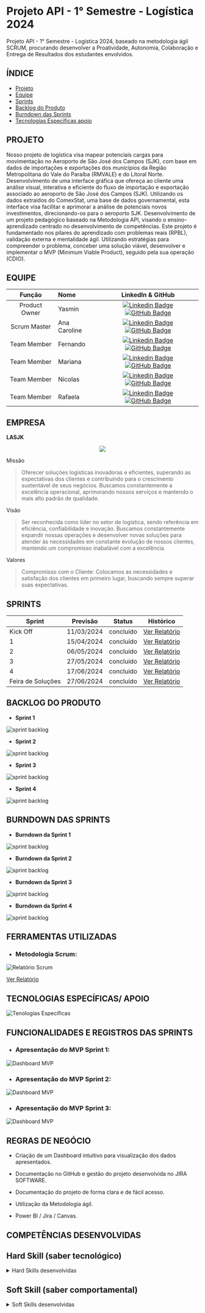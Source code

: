 # Projeto API - 1° Semestre - Logística 2024
Projeto API - 1° Semestre - Logística 2024, baseado na metodologia ágil SCRUM, procurando desenvolver a Proatividade, Autonomia, Colaboração e Entrega de Resultados dos estudantes envolvidos.

## ÍNDICE

* [Projeto](#projeto)
* [Equipe](#equipe)
* [Sprints](#Sprints)
* [Backlog do Produto](#Backlog-do-Produto)
* [Burndown das Sprints](#Burndowndas-Sprints)
* [Tecnologias Especificas apoio](#Tecnologias-Especifica/apoio)


## PROJETO

  Nosso projeto de logística visa mapear potenciais cargas para movimentação
no Aeroporto de São José dos Campos (SJK), com base em dados de
importações e exportações dos municípios da Região Metropolitana do Vale do
Paraíba (RMVALE) e do Litoral Norte.
  Desenvolvimento de uma interface gráfica que ofereça ao cliente uma análise visual, interativa e eficiente do fluxo de importação e exportação associado ao aeroporto de São José dos Campos (SJK). Utilizando os dados extraídos do ComexStat, uma base de dados governamental, esta interface visa facilitar e aprimorar a análise de potenciais novos investimentos, direcionando-os para o aeroporto SJK.
  Desenvolvimento de um projeto pedagógico baseado na Metodologia API, visando o ensino-aprendizado centrado no desenvolvimento de competências. Este projeto é fundamentado nos pilares do aprendizado com problemas reais (RPBL), validação externa e mentalidade ágil. Utilizando estratégias para compreender o problema, conceber uma solução viável, desenvolver e implementar o MVP (Minimum Viable Product), seguido pela sua operação (CDIO).

## EQUIPE
|    Função     | Nome                                  |                                                                                                                                                      LinkedIn & GitHub                                                                                                                                                      |
| :-----------: | :------------------------------------ | :-------------------------------------------------------------------------------------------------------------------------------------------------------------------------------------------------------------------------------------------------------------------------------------------------------------------------: |
| Product Owner |  Yasmin        |     [![Linkedin Badge](https://img.shields.io/badge/Linkedin-blue?style=flat-square&logo=Linkedin&logoColor=white)](https://www.linkedin.com/in/joaomarcosoliveiraa) [![GitHub Badge](https://img.shields.io/badge/GitHub-111217?style=flat-square&logo=github&logoColor=white)](https://github.com/JoaoM-py)              |
| Scrum Master  | Ana Caroline |      [![Linkedin Badge](https://img.shields.io/badge/Linkedin-blue?style=flat-square&logo=Linkedin&logoColor=white)](https://www.linkedin.com/in/mariagabrielareis/) [![GitHub Badge](https://img.shields.io/badge/GitHub-111217?style=flat-square&logo=github&logoColor=white)](https://github.com/MariaGabrielaReis)     |
| Team Member   | Fernando             |         [![Linkedin Badge](https://img.shields.io/badge/Linkedin-blue?style=flat-square&logo=Linkedin&logoColor=white)](https://www.linkedin.com/in/antonio-nepomuceno-04943720a/) [![GitHub Badge](https://img.shields.io/badge/GitHub-111217?style=flat-square&logo=github&logoColor=white)](https://github.com/Nepoun)        |
|  Team Member  | Mariana                 |         [![Linkedin Badge](https://img.shields.io/badge/Linkedin-blue?style=flat-square&logo=Linkedin&logoColor=white)](https://www.linkedin.com/in/caio-vitor-c1/) [![GitHub Badge](https://img.shields.io/badge/GitHub-111217?style=flat-square&logo=github&logoColor=white)](https://github.com/CaioVitorDias1)        |
|  Team Member  | Nicolas                 |   [![Linkedin Badge](https://img.shields.io/badge/Linkedin-blue?style=flat-square&logo=Linkedin&logoColor=white)](https://www.linkedin.com/in/gabriel-camargo-915452196/) [![GitHub Badge](https://img.shields.io/badge/GitHub-111217?style=flat-square&logo=github&logoColor=white)](https://github.com/GabrielCamargoL)   |
|  Team Member  | Rafaela       |           [![Linkedin Badge](https://img.shields.io/badge/Linkedin-blue?style=flat-square&logo=Linkedin&logoColor=white)](https://www.linkedin.com/in/gioliveirass) [![GitHub Badge](https://img.shields.io/badge/GitHub-111217?style=flat-square&logo=github&logoColor=white)](https://github.com/gioliveirass)          |

## EMPRESA

**LASJK**

<p align="center">
  <img src="https://github.com/anacarolinae/LASJK/blob/main/Logo%20LASJK.png"/>

</p>

 
Missão
 
 >Oferecer soluções logísticas inovadoras e eficientes, superando as expectativas dos clientes e contribuindo para o crescimento sustentável de seus negócios. Buscamos constantemente a excelência operacional, aprimorando nossos serviços e mantendo o mais alto padrão de qualidade.

Visão

 >Ser reconhecida como líder no setor de logística, sendo referência em eficiência, confiabilidade e inovação. Buscamos constantemente expandir nossas operações e desenvolver novas soluções para atender às necessidades em constante evolução de nossos clientes, mantendo um compromisso inabalável com a excelência. 

Valores

 >Compromisso com o Cliente: Colocamos as necessidades e satisfação dos clientes em primeiro lugar, buscando sempre superar suas expectativas.



## SPRINTS

Sprint | Previsão | Status| Histórico|
|------|--------|------|--------|
|Kick Off | 11/03/2024 | concluído| [Ver Relatório](https://fatecspgov.sharepoint.com/:p:/r/sites/Section_PLG001.A994.M.074.146.20241/_layouts/15/Doc2.aspx?action=edit&sourcedoc=%7B521429fe-0b9d-4efa-af39-c5653daf110d%7D&wdOrigin=TEAMS-WEB.teams_ns.rwc&wdExp=TEAMS-TREATMENT&wdhostclicktime=1712838676135&web=1) | 
|1 | 15/04/2024 | concluído | [Ver Relatório](https://github.com/anacarolinae/LASJK/blob/main/Relatorio%20Sprint%201.pdf) | 
|2|  06/05/2024| concluído |[Ver Relatório](https://fatecsjc-prd.azurewebsites.net/downloads/estagio/modelo_relatorio_estagio_gpi.docx) | 
|3| 27/05/2024 | concluído |[Ver Relatório](https://fatecsjc-prd.azurewebsites.net/downloads/estagio/modelo_relatorio_estagio_gpi.docx) | 
|4| 17/06/2024 | concluído |[Ver Relatório](https://fatecsjc-prd.azurewebsites.net/downloads/estagio/modelo_relatorio_estagio_gpi.docx)  | 
|Feira de Soluções|27/06/2024 |concluído |[Ver Relatório](https://fatecsjc-prd.azurewebsites.net/downloads/estagio/modelo_relatorio_estagio_gpi.docx) | 


## BACKLOG DO PRODUTO

* **Sprint 1**
  
![sprint backlog](https://github.com/anacarolinae/LASJK/blob/main/Backlog%20Produto%201.jpg)

* **Sprint 2**

![sprint backlog](https://github.com/anacarolinae/LASJK/blob/main/Backlog%20Produto%202.png)

* **Sprint 3**

![sprint backlog](https://github.com/anacarolinae/LASJK/blob/main/Backlog%20Produto%203.png)

* **Sprint 4**
  
![sprint backlog](https://github.com/anacarolinae/LASJK/blob/main/Backlog%20Produto%204.png)
  

## BURNDOWN DAS SPRINTS

* **Burndown da Sprint 1**

![sprint backlog](https://github.com/anacarolinae/LASJK/blob/main/Burndown%20Sprint%201.png)

* **Burndown da Sprint 2**

![sprint backlog](https://github.com/anacarolinae/LASJK/blob/main/Burndown%20Sprint%202.png)

* **Burndown da Sprint 3**
  
![sprint backlog](https://github.com/anacarolinae/LASJK/blob/main/Burndown%20Sprint%203.png)

* **Burndown da Sprint 4**
  
![sprint backlog](https://github.com/anacarolinae/LASJK/blob/main/Burndown%20Sprint%204.png)


## FERRAMENTAS UTILIZADAS 

- ### Metodologia Scrum:

![Relatório Scrum](https://github.com/anacarolinae/LASJK/blob/main/Metodologia%20Scrum.png)

[Ver Relatório](https://github.com/anacarolinae/LASJK/blob/main/Relat%C3%B3rio%20M%C3%A9todo%20Scrum.pdf)


## TECNOLOGIAS ESPECÍFICAS/ APOIO

![Tenologias Específicas](https://github.com/anacarolinae/LASJK/blob/main/Tecnologias%20Espec%C3%ADficas.png)

## FUNCIONALIDADES E REGISTROS DAS SPRINTS

- ### Apresentação do MVP Sprint 1:

![Dashboard MVP](https://github.com/anacarolinae/LASJK/blob/main/MVP%20Sprint%201.jpeg)


- ### Apresentação do MVP Sprint 2:
  
![Dashboard MVP](https://github.com/anacarolinae/LASJK/blob/main/MVP%20Sprint%202.png)  


- ### Apresentação do MVP Sprint 3:
  
![Dashboard MVP](https://github.com/anacarolinae/LASJK/blob/main/MVP%20Spritn%203.png)


## REGRAS DE NEGÓCIO

- Criação de um Dashboard intuitivo para visualização dos dados apresentados.

- Documentação no GitHub e gestão do projeto desenvolvida no JIRA SOFTWARE.

- Documentação do projeto de forma clara e de fácil acesso.

- Utilização da Metodologia ágil.

- Power BI / Jira / Canvas.


## COMPETÊNCIAS DESENVOLVIDAS

## Hard Skill (saber tecnológico)
<details>
<summary>Hard Skills desenvolvidas</summary>
  
| Tecnologia/Metodologia | Classificação |
| ---------------------- | ------------- |
| GitHub | ★ ★ ★ ★ ★ ★ ★ ★ ☆ ☆ |
| Gestão de Projetos | ★ ★ ★ ★ ★ ★ ☆ ☆ ☆ ☆ |
| Scrum Master | ★ ★ ★ ★ ★ ★ ★ ★ ★ ☆  |
| Prodct Owner | ★ ★ ★ ★ ★ ★ ★ ☆ ☆ ☆ |
 
</details>


## Soft Skill (saber comportamental)
<details>
<summary>Soft Skills desenvolvidas</summary>

| Habilidades | Classificação |
| ---------------------- | ------------- |
| Colaboração | ★ ★ ★ ★ ★ ☆ ☆ ☆ ☆ ☆ |
| Proatividade| ★ ★ ★ ★ ★ ★ ☆ ☆ ☆ ☆ |
| Pensamento Crítico | ★ ★ ★ ★ ★ ★ ☆ ☆ ☆ ☆ |
| Gerenciamento de Tempo | ★ ★ ★ ★ ★ ☆ ☆ ☆ ☆ |
| Adaptabilidade | ★ ★ ★ ★ ★ ☆ ☆ ☆ ☆ ☆ |
| Resiliência | ★ ★ ★ ★ ★ ☆ ☆ ☆ ☆ ☆ |


</details>




